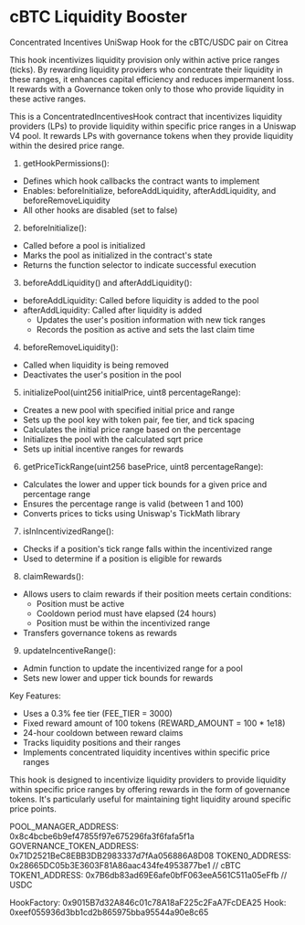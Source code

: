 # cBTC Liquidity Booster

Concentrated Incentives UniSwap Hook for the cBTC/USDC pair on Citrea


This hook incentivizes liquidity provision only within active price ranges (ticks). By rewarding liquidity providers who concentrate their liquidity in these ranges, it enhances capital efficiency and reduces impermanent loss. It rewards with a Governance token only to those who provide liquidity in these active ranges.


This is a ConcentratedIncentivesHook contract that incentivizes liquidity providers (LPs) to provide liquidity within specific price ranges in a Uniswap V4 pool. It rewards LPs with governance tokens when they provide liquidity within the desired price range.



1. getHookPermissions():
- Defines which hook callbacks the contract wants to implement
- Enables: beforeInitialize, beforeAddLiquidity, afterAddLiquidity, and beforeRemoveLiquidity
- All other hooks are disabled (set to false)

2. beforeInitialize():
- Called before a pool is initialized
- Marks the pool as initialized in the contract's state
- Returns the function selector to indicate successful execution

3. beforeAddLiquidity() and afterAddLiquidity():
- beforeAddLiquidity: Called before liquidity is added to the pool
- afterAddLiquidity: Called after liquidity is added
    - Updates the user's position information with new tick ranges
    - Records the position as active and sets the last claim time

4. beforeRemoveLiquidity():
- Called when liquidity is being removed
- Deactivates the user's position in the pool

5. initializePool(uint256 initialPrice, uint8 percentageRange):
- Creates a new pool with specified initial price and range
- Sets up the pool key with token pair, fee tier, and tick spacing
- Calculates the initial price range based on the percentage
- Initializes the pool with the calculated sqrt price
- Sets up initial incentive ranges for rewards

6. getPriceTickRange(uint256 basePrice, uint8 percentageRange):
- Calculates the lower and upper tick bounds for a given price and percentage range
- Ensures the percentage range is valid (between 1 and 100)
- Converts prices to ticks using Uniswap's TickMath library

7. isInIncentivizedRange():
- Checks if a position's tick range falls within the incentivized range
- Used to determine if a position is eligible for rewards

8. claimRewards():
- Allows users to claim rewards if their position meets certain conditions:
    - Position must be active
    - Cooldown period must have elapsed (24 hours)
    - Position must be within the incentivized range
- Transfers governance tokens as rewards

9. updateIncentiveRange():
- Admin function to update the incentivized range for a pool
- Sets new lower and upper tick bounds for rewards

Key Features:
- Uses a 0.3% fee tier (FEE_TIER = 3000)
- Fixed reward amount of 100 tokens (REWARD_AMOUNT = 100 * 1e18)
- 24-hour cooldown between reward claims
- Tracks liquidity positions and their ranges
- Implements concentrated liquidity incentives within specific price ranges

This hook is designed to incentivize liquidity providers to provide liquidity within specific price ranges by offering rewards in the form of governance tokens. It's particularly useful for maintaining tight liquidity around specific price points.



POOL_MANAGER_ADDRESS: 0x8c4bcbe6b9ef47855f97e675296fa3f6fafa5f1a
GOVERNANCE_TOKEN_ADDRESS: 0x71D2521BeC8EBB3DB2983337d7fAa056886A8D08
TOKEN0_ADDRESS: 0x28665DC05b3E3603F81A86aac434fe4953877be1 // cBTC
TOKEN1_ADDRESS: 0x7B6db83ad69E6afe0bfF063eeA561C511a05eFfb // USDC

HookFactory: 0x9015B7d32A846c01c78A18aF225c2FaA7FcDEA25
Hook: 0xeef055936d3bb1cd2b865975bba95544a90e8c65
